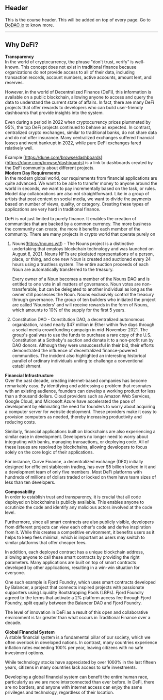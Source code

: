 ## Header
This is the course header. This will be added on top of every page. Go to [DoDAO.io](https://www.dodao.io) to know more.

 ---
 
 ## Why DeFi?
 
 **Transparency**        
In the world of cryptocurrency, the phrase "don't trust, verify" is well-known. This concept does not exist in traditional finance because organizations do not provide access to all of their data, including transaction records, account numbers, active accounts, amount lent, and reserves. 

However, in the world of Decentralized Finance (DeFi), this information is available on a public blockchain, allowing anyone to access and query the data to understand the current state of affairs. In fact, there are many DeFi projects that offer rewards to developers who can build user-friendly dashboards that provide insights into the system.

Even during a period in 2022 when cryptocurrency prices plummeted by 95%, the top DeFi projects continued to behave as expected. In contrast, centralized crypto exchanges, similar to traditional banks, do not share data and do not offer insurance. Many centralized exchanges suffered financial losses and went bankrupt in 2022, while pure DeFi exchanges fared relatively well.

Example [https://dune.com/browse/dashboards](https://dune.com/browse/dashboards) is a link to dashboards created by the DeFi community about different projects.  
 **Modern Day Requirements**        
In the modern global world, our requirements from financial applications are quite advanced. We want to be able to transfer money to anyone around the world in seconds, we want to pay incrementally based on the task, or rules. Model day collaborations are also not straightforward. Like in a group of artists that post content on social media, we want to divide the payments based on number of views, quality, or category. Creating these types of applications are very hard in traditional finance.   

DeFi is not just limited to purely finance. It enables the creation of communities that are backed by a common currency. The more business the community can create, the more it benefits each member of the community. There are many projects in crypto world that operate purely on 

1. Nouns(https://nouns.wtf) -    The Nouns project is a distinctive undertaking that employs blockchain technology and was launched on August 8, 2021. Nouns NFTs are pixelated representations of a person, place, or thing, and one new Noun is created and auctioned every 24 hours using a trustless system. The entire auction proceeds of each Noun are automatically transferred to the treasury.

    Every owner of a Noun becomes a member of the Nouns DAO and is entitled to one vote in all matters of governance. Noun votes are non-transferable, but can be delegated to another individual as long as the owner still possesses the Noun. Nouns exclusively control the treasury through governance. The group of ten builders who initiated the project are called 'Nounders' and will receive rewards in the form of Nouns, which amounts to 10% of the supply for the first 5 years.


2. Constitution DAO - Constitution DAO, a decentralized autonomous organization, raised nearly $47 million in Ether within five days through a social media crowdfunding campaign in mid-November 2021. The group's goal was to use the funds to purchase a rare copy of the U.S. Constitution at a Sotheby's auction and donate it to a non-profit run by DAO donors. Although they were unsuccessful in their bid, their efforts demonstrated the influence of decentralized finance-powered communities. The incident also highlighted an interesting historical parallel of ordinary individuals uniting to challenge a conventional establishment.
 
 **Financial Infrastructure**        
Over the past decade, creating internet-based companies has become remarkably easy. By identifying and addressing a problem that resonates with an existing audience, founders can develop a working product for less than a thousand dollars. Cloud providers such as Amazon Web Services, Google Cloud, and Microsoft Azure have accelerated the pace of development by eliminating the need for founders to worry about acquiring a computer server for website deployment. These providers make it easy to provision computers as needed, thereby increasing productivity and reducing costs.

Similarly, financial applications built on blockchains are also experiencing a similar ease in development. Developers no longer need to worry about integrating with banks, managing transactions, or deploying code. All of these issues are resolved by blockchains, allowing developers to focus solely on the core logic of their applications.

For instance, Curve Finance, a decentralized exchange (DEX) initially designed for efficient stablecoin trading, has over $5 billion locked in it and a development team of only five members. Most DeFi platforms with hundreds of millions of dollars traded or locked on them have team sizes of less than ten developers.
 
 **Composability**        
In order to establish trust and transparency, it is crucial that all code deployed on blockchains is publicly available. This enables anyone to scrutinize the code and identify any malicious actors involved at the code level.

Furthermore, since all smart contracts are also publicly visible, developers from different projects can view each other's code and derive inspiration from it. While this creates a competitive environment, it benefits users as it helps to keep fees minimal, which is important as users may switch to similar platforms that offer cheaper fees.

In addition, each deployed contract has a unique blockchain address, allowing anyone to call these smart contracts by providing the right parameters. Many applications are built on top of smart contracts developed by other applications, resulting in a win-win situation for everyone.

One such example is Fjord Foundry, which uses smart contracts developed by Balancer, a project that connects inspired projects with passionate supporters using Liquidity Bootstrapping Pools (LBPs). Fjord Foundry agreed to the terms that activate a 2% platform access fee through Fjord Foundry, split equally between the Balancer DAO and Fjord Foundry.

The level of innovation in DeFi as a result of this open and collaborative environment is far greater than what occurs in Traditional Finance over a decade.
 
 **Global Financial System**        
A stable financial system is a fundamental pillar of our society, which we often overlook in developed nations. In contrast, many countries experience inflation rates exceeding 100% per year, leaving citizens with no safe investment options.

While technology stocks have appreciated by over 1000% in the last fifteen years, citizens in many countries lack access to safe investments.

Developing a global financial system can benefit the entire human race, particularly as we are more interconnected than ever before. In DeFi, there are no borders, and anyone with internet access can enjoy the same privileges and technology, regardless of their location.
 
 
